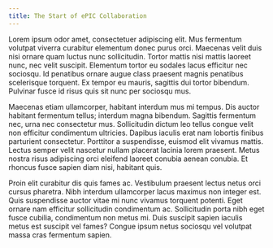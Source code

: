 ```yaml
---
title: The Start of ePIC Collaboration
---
```


Lorem ipsum odor amet, consectetuer adipiscing elit.
Mus fermentum volutpat viverra curabitur elementum donec purus orci.
Maecenas velit duis nisi ornare quam luctus nunc sollicitudin.
Tortor mattis nisi mattis laoreet nunc, nec velit suscipit.
Elementum tortor eu sodales lacus efficitur nec sociosqu.
Id penatibus ornare augue class praesent magnis penatibus scelerisque torquent.
Ex tempor eu mauris, sagittis dui tortor bibendum.
Pulvinar fusce id risus quis sit nunc per sociosqu mus.

Maecenas etiam ullamcorper, habitant interdum mus mi tempus.
Dis auctor habitant fermentum tellus; interdum magna bibendum.
Sagittis fermentum nec, urna nec consectetur mus.
Sollicitudin dictum leo tellus congue velit non efficitur condimentum ultricies.
Dapibus iaculis erat nam lobortis finibus parturient consectetur.
Porttitor a suspendisse, euismod elit vivamus mattis.
Lectus semper velit nascetur nullam placerat lacinia lorem praesent.
Metus nostra risus adipiscing orci eleifend laoreet conubia aenean conubia.
Et rhoncus fusce sapien diam nisi, habitant quis.

Proin elit curabitur dis quis fames ac.
Vestibulum praesent lectus netus orci cursus pharetra.
Nibh interdum ullamcorper lacus maximus non integer est.
Quis suspendisse auctor vitae mi nunc vivamus torquent potenti.
Eget ornare nam efficitur sollicitudin condimentum ac.
Sollicitudin porta nibh eget fusce cubilia, condimentum non metus mi.
Duis suscipit sapien iaculis metus est suscipit vel fames?
Congue ipsum netus sociosqu vel volutpat massa cras fermentum sapien.
